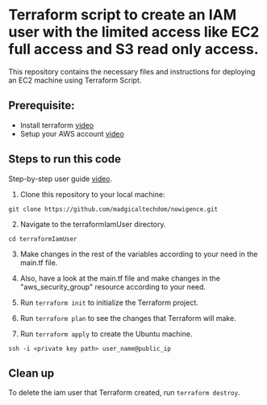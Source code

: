 # Terraform script to create an IAM user with the limited access like EC2 full access and S3 read only access.

This repository contains the necessary files and instructions for deploying an EC2 machine using Terraform Script.

## Prerequisite:

- Install terraform [video](https://www.youtube.com/watch?v=Cn6xYf0QJME&t=8s)
- Setup your AWS account [video](https://www.youtube.com/watch?v=XhW17g73fvY&t=357s)


## Steps to run this code


Step-by-step user guide [video](https://drive.google.com/file/d/1wWTR1P95VEQt2UlxRsg0qW5tU9r9Lo6g/view?usp=drive_link).

1. Clone this repository to your local machine:

```
git clone https://github.com/madgicaltechdom/nowigence.git
```

2. Navigate to the terraformIamUser directory.

```
cd terraformIamUser
```



3. Make changes in the rest of the variables according to your need in the main.tf file.

4. Also, have a look at the main.tf file and make changes in the "aws_security_group" resource according to your need.

5. Run `terraform init` to initialize the Terraform project.

6. Run `terraform plan` to see the changes that Terraform will make.

7. Run `terraform apply` to create the Ubuntu machine.

```
ssh -i <private key path> user_name@public_ip
```

## Clean up

To delete the iam user that Terraform created, run `terraform destroy`.
